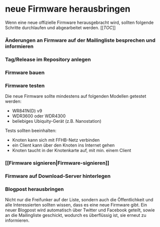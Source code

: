 # neue Firmware herausbringen
Wenn eine neue offizielle Firmware herausgebracht wird, sollten folgende Schritte durchlaufen und abgearbeitet werden.
[[_TOC_]]
### Änderungen an Firmware auf der Mailingliste besprechen und informieren
### Tag/Release im Repository anlegen
### Firmware bauen
### Firmware testen
Die neue Firmware sollte mindestens auf folgenden Modellen getestet werden:
* WR841N(D) v9
* WDR3600 oder WDR4300
* beliebiges Ubiquity-Gerät (z.B. Nanostation)

Tests sollten beeinhalten:
* Knoten kann sich mit FFHB-Netz verbinden
* ein Client kann über den Knoten ins Internet gehen
* Knoten taucht in der Knotenkarte auf, mit min. einem Client

### [[Firmware signieren|Firmware-signieren]]
### Firmware auf Download-Server hinterlegen
### Blogpost herausbringen
Nicht nur die Freifunker auf der Liste, sondern auch die Öffentlichkeit und alle Interessierten sollten wissen, dass es eine neue Firmware gibt. Ein neuer Blogpost wird automatisch über Twitter und Facebook geteilt, sowie an die Mailingliste geschickt, wodurch es überflüssig ist, sie erneut zu informieren.